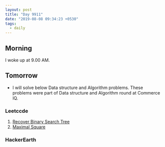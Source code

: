 ```yaml
---
layout: post
title: "Day 9911"
date: "2019-08-08 09:34:23 +0530"
tags:
  - daily
---
```


## Morning

I woke up at 9.00 AM.

## Tomorrow

* I will solve below Data structure and Algorithm problems. These problems were
part of Data structure and Algorithm round at Commerce IQ.

### Leetccde

1. [Recover Binary Search Tree](https://leetcode.com/problems/recover-binary-search-tree/)
2. [Maximal Square](https://leetcode.com/problems/maximal-square/)

### HackerEarth
